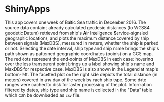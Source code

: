 # ShinyApps
This app covers one week of Baltic Sea traffic in December 2016. 
The source data contains already calculated geodesic distances (to WGS84 geodetic Datum) retrieved from ship's **A**ir **I**nteligence **S**ervice-signaled geographic locations, and plots the maximum distance covered by ship between signals (MaxDBS), measured in meters, whether the ship is parked or not.
Selecting the date interval, ship type and ship name brings the ship's path shown as patterned geographic coordinates (points) on a GCS map. 
The red dots represent the end-points of MaxDBS in each case; hovering over the less transparent point brings up a label showing ship's name and MaxDBS for respective case. MaxDBS is also shown in the Legend at map's bottom-left.
The facetted plot on the right side depicts the total distance (in meters) covered in any day of the week by each ship type. Some date ranges were cached to disk for faster processing of the plot.
Information filtered by dates, ship type and ship name is collected in the "Data" table which can be downloaded as `csv` file.
